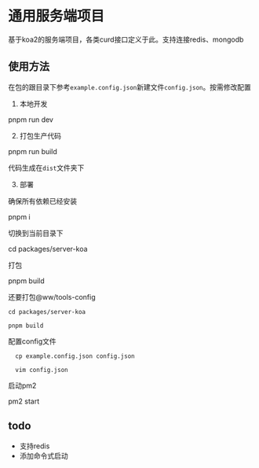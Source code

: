 # 通用服务端项目

基于koa2的服务端项目，各类curd接口定义于此。支持连接redis、mongodb

## 使用方法

在包的跟目录下参考`example.config.json`新建文件`config.json`。按需修改配置

1. 本地开发

  pnpm run dev

2. 打包生产代码

  pnpm run build

代码生成在`dist`文件夹下

3. 部署

确保所有依赖已经安装

  pnpm i

切换到当前目录下

  cd packages/server-koa

打包

  pnpm build

还要打包@ww/tools-config

```shell
cd packages/server-koa

pnpm build
```

配置config文件

```shell
  cp example.config.json config.json

  vim config.json
```

启动pm2

  pm2 start


## todo

* 支持redis
* 添加命令式启动